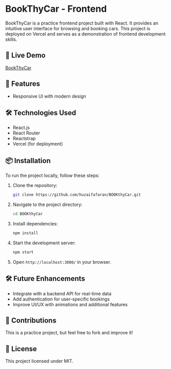 # BookThyCar - Frontend

BookThyCar is a practice frontend project built with React. It provides an intuitive user interface for browsing and booking cars. This project is deployed on Vercel and serves as a demonstration of frontend development skills.

## 🚀 Live Demo
[BookThyCar](https://bookthycar.vercel.app/)

## 📌 Features
- Responsive UI with modern design

## 🛠️ Technologies Used
- React.js
- React Router
- Reactstrap
- Vercel (for deployment)

## 📦 Installation
To run the project locally, follow these steps:

1. Clone the repository:
   ```sh
   git clone https://github.com/huzaifafaran/BOOKthyCar.git
   ```

2. Navigate to the project directory:
   ```sh
   cd BOOKthyCar
   ```

3. Install dependencies:
   ```sh
   npm install
   ```

4. Start the development server:
   ```sh
   npm start
   ```

5. Open `http://localhost:3000/` in your browser.

## 🛠️ Future Enhancements
- Integrate with a backend API for real-time data
- Add authentication for user-specific bookings
- Improve UI/UX with animations and additional features

## 🤝 Contributions
This is a practice project, but feel free to fork and improve it!

## 📄 License
This project licensed under MIT.
